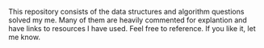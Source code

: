 This repository consists of the data structures and algorithm questions solved my me. Many of them are heavily commented for explantion and have links to resources I have used. Feel free to reference. If you like it, let me know.
